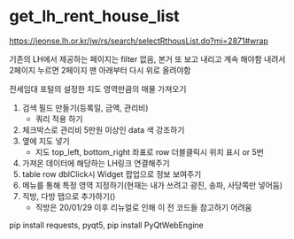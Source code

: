 # get_lh_rent_house_list
https://jeonse.lh.or.kr/jw/rs/search/selectRthousList.do?mi=2871#wrap

기존의 LH에서 제공하는 페이지는 filter 없음, 본거 또 보고 내리고 계속 해야함
내려서 2페이지 누르면 2페이지 맨 아래부터 다시 위로 올려야함

전세임대 포털의 설정한 지도 영역만큼의 매물 가져오기

1. 검색 필드 만들기(등록일, 금액, 관리비)
    - 쿼리 적용 하기
2. 체크박스로 관리비 5만원 이상인 data 색 강조하기
3. 옆에 지도 넣기
    - 지도 top_left, bottom_right 좌표로 row 더블클릭시 위치 표시 or 5번
4. 가져온 데이터에 해당하는 LH링크 연결해주기
5. table row dblClick시 Widget 팝업으로 정보 보여주기
6. 메뉴를 통해 특정 영역 지정하기(현재는 내가 쓰려고 광진, 송파, 사당쪽만 넣어둠)
7. 직방, 다방 탭으로 추가하기()
    - 직방은 20/01/29 이후 리뉴얼로 인해 이 전 코드들 참고하기 어려움


pip install requests, pyqt5, 
pip install PyQtWebEngine






